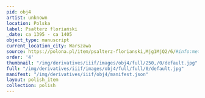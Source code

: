```yaml
---
pid: obj4
artist: unknown
location: Polska
label: Psałterz floriański
_date: ca 1395 - ca 1405
object_type: manuscript
current_location_city: Warszawa
source: https://polona.pl/item/psalterz-florianski,Mjg1MjQ2/6/#info:metadata
order: '4'
thumbnail: "/img/derivatives/iiif/images/obj4/full/250,/0/default.jpg"
full: "/img/derivatives/iiif/images/obj4/full/full/0/default.jpg"
manifest: "/img/derivatives/iiif/obj4/manifest.json"
layout: polish_item
collection: polish
---
```

